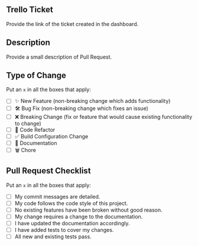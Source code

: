 ## Trello Ticket

Provide the link of the ticket created in the dashboard.

## Description

Provide a small description of Pull Request.

## Type of Change

Put an `x` in all the boxes that apply:

- [ ] ✨ New Feature (non-breaking change which adds functionality)
- [ ] 🛠️ Bug Fix (non-breaking change which fixes an issue)
- [ ] ❌ Breaking Change (fix or feature that would cause existing functionality to change)
- [ ] 🧹 Code Refactor
- [ ] ✅ Build Configuration Change
- [ ] 📝 Documentation
- [ ] 🗑️ Chore

## Pull Request Checklist

Put an `x` in all the boxes that apply:

- [ ] My commit messages are detailed.
- [ ] My code follows the code style of this project.
- [ ] No existing features have been broken without good reason.
- [ ] My change requires a change to the documentation.
- [ ] I have updated the documentation accordingly.
- [ ] I have added tests to cover my changes.
- [ ] All new and existing tests pass.